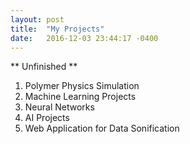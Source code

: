 ```yaml
---
layout: post
title:  "My Projects"
date:   2016-12-03 23:44:17 -0400
---
```

** Unfinished **
1. Polymer Physics Simulation
2. Machine Learning Projects 
3. Neural Networks
4. AI Projects
5. Web Application for Data Sonification 
